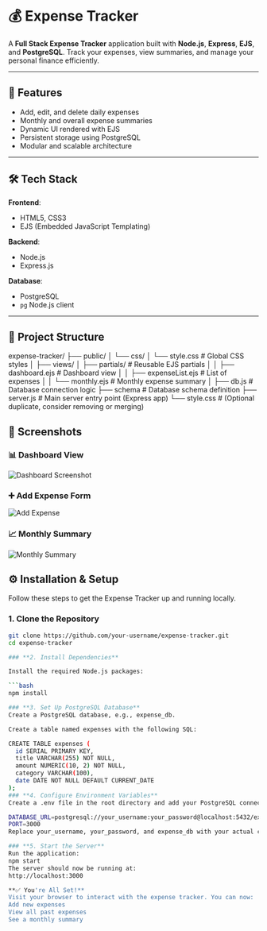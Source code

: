 # 💰 Expense Tracker

A **Full Stack Expense Tracker** application built with **Node.js**, **Express**, **EJS**, and **PostgreSQL**. Track your expenses, view summaries, and manage your personal finance efficiently.

---

## 🚀 Features

- Add, edit, and delete daily expenses
- Monthly and overall expense summaries
- Dynamic UI rendered with EJS
- Persistent storage using PostgreSQL
- Modular and scalable architecture

---

## 🛠️ Tech Stack

**Frontend**:
- HTML5, CSS3
- EJS (Embedded JavaScript Templating)

**Backend**:
- Node.js
- Express.js

**Database**:
- PostgreSQL
- `pg` Node.js client

---

## 📁 Project Structure
expense-tracker/
├── public/
│ └── css/
│ └── style.css # Global CSS styles
│
├── views/
│ ├── partials/ # Reusable EJS partials
│ │ ├── dashboard.ejs # Dashboard view
│ │ ├── expenseList.ejs # List of expenses
│ │ └── monthly.ejs # Monthly expense summary
│
├── db.js # Database connection logic
├── schema # Database schema definition
├── server.js # Main server entry point (Express app)
└── style.css # (Optional duplicate, consider removing or merging)

## 📸 Screenshots

### 📊 Dashboard View
![Dashboard Screenshot](<img width="1920" height="1080" alt="image" src="https://github.com/user-attachments/assets/5cce741a-e990-4b9d-bff8-6ec6f2c598e7" />)

### ➕ Add Expense Form
![Add Expense](<img width="1920" height="1080" alt="Screenshot (21)" src="https://github.com/user-attachments/assets/fe5ee422-19e8-4775-a2d2-35e8c1f742f8" />)

### 📈 Monthly Summary
![Monthly Summary](<img width="1920" height="1080" alt="Screenshot (22)" src="https://github.com/user-attachments/assets/fe545a57-b8b7-4e91-8ec7-c3c11d06faf7" />)

## ⚙️ Installation & Setup

Follow these steps to get the Expense Tracker up and running locally.

### 1. Clone the Repository

```bash
git clone https://github.com/your-username/expense-tracker.git
cd expense-tracker

### **2. Install Dependencies**

Install the required Node.js packages:

```bash
npm install

### **3. Set Up PostgreSQL Database**
Create a PostgreSQL database, e.g., expense_db.

Create a table named expenses with the following SQL:

CREATE TABLE expenses (
  id SERIAL PRIMARY KEY,
  title VARCHAR(255) NOT NULL,
  amount NUMERIC(10, 2) NOT NULL,
  category VARCHAR(100),
  date DATE NOT NULL DEFAULT CURRENT_DATE
);
### **4. Configure Environment Variables**
Create a .env file in the root directory and add your PostgreSQL connection string:

DATABASE_URL=postgresql://your_username:your_password@localhost:5432/expense_db
PORT=3000
Replace your_username, your_password, and expense_db with your actual credentials.

### **5. Start the Server**
Run the application:
npm start
The server should now be running at:
http://localhost:3000

**✅ You're All Set!**
Visit your browser to interact with the expense tracker. You can now:
Add new expenses
View all past expenses
See a monthly summary
